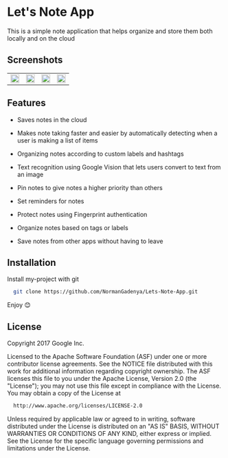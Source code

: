 # Let's Note App
This is a simple note application that helps organize and store them both locally and on the cloud

## Screenshots
<table>
  
  <tr>
    <td><img src="https://user-images.githubusercontent.com/28120359/187791748-6049a751-3176-450b-8e61-d4bd847f24c5.png" width=100% height=50%></td>
    <td><img src="https://user-images.githubusercontent.com/28120359/187791545-9ceb419b-5ed4-449b-acf9-8d57c1774e64.png" width=100% height=50%></td>
    <td><img src="https://user-images.githubusercontent.com/28120359/187791905-64c659e7-4659-4ca3-9187-00b9a475f789.png" width=100% height=50%></td>
    <td><img src="https://user-images.githubusercontent.com/28120359/187099416-a99bb64b-0c57-4101-adc7-733ba6bad864.jpg" width=100% height=50%></td>
    


  </tr>
 </table>






## Features


- Saves notes in the cloud

- Makes note taking faster and easier by automatically detecting when a user is making a list of items

- Organizing notes according to custom labels and hashtags

- Text recognition using Google Vision that lets users convert to text from an image 

- Pin notes to give notes a higher priority than others

- Set reminders for notes

- Protect notes using Fingerprint authentication

- Organize notes based on tags or labels

- Save notes from other apps without having to leave



## Installation

Install my-project with git

```bash
  git clone https://github.com/NormanGadenya/Lets-Note-App.git
```

Enjoy 😊

## License

Copyright 2017 Google Inc.

Licensed to the Apache Software Foundation (ASF) under one or more contributor
license agreements.  See the NOTICE file distributed with this work for
additional information regarding copyright ownership.  The ASF licenses this
file to you under the Apache License, Version 2.0 (the "License"); you may not
use this file except in compliance with the License.  You may obtain a copy of
the License at

```bash
  http://www.apache.org/licenses/LICENSE-2.0
```

Unless required by applicable law or agreed to in writing, software
distributed under the License is distributed on an "AS IS" BASIS, WITHOUT
WARRANTIES OR CONDITIONS OF ANY KIND, either express or implied.  See the
License for the specific language governing permissions and limitations under
the License.
